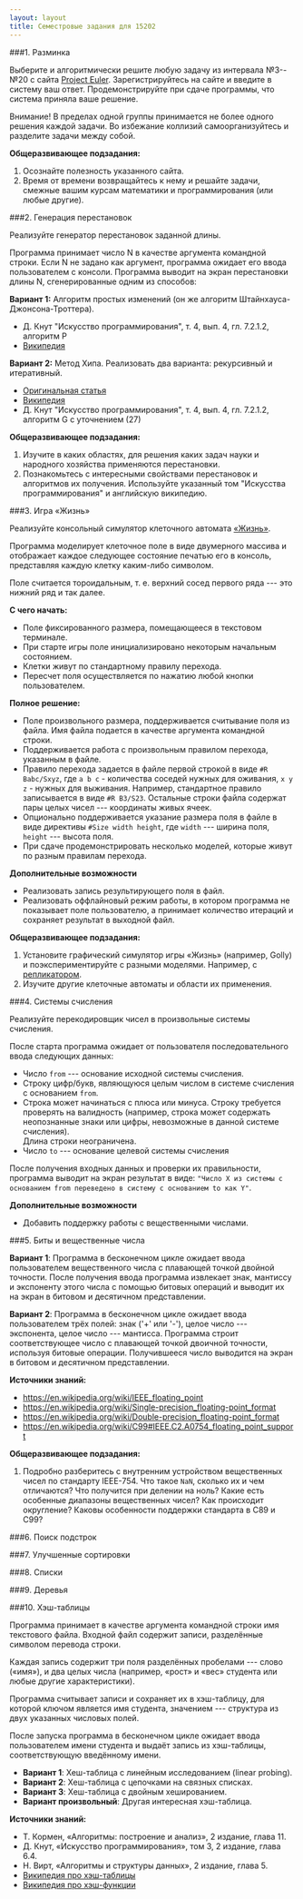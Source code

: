 ```yaml
---
layout: layout
title: Семестровые задания для 15202
---
```


###1. Разминка
  
Выберите и алгоритмически решите любую задачу из интервала №3--№20 с сайта [Project Euler](http://projecteuler.net). 
Зарегистрируйтесь на сайте и введите в систему ваш ответ. Продемонстрируйте при сдаче программы, что система приняла ваше решение.
 
Внимание! В пределах одной группы принимается не более одного решения каждой задачи. Во избежание коллизий самоорганизуйтесь и разделите задачи между собой. 

**Общеразвивающее подзадания:**

  1. Осознайте полезность указанного сайта.
  2. Время от времени возвращайтесь к нему и решайте задачи, смежные вашим курсам математики и программирования (или любые другие).

###2. Генерация перестановок

Реализуйте генератор перестановок заданной длины.

Программа принимает число N в качестве аргумента командной строки. Если N не задано как аргумент, программа ожидает его ввода пользователем с консоли. Программа выводит на экран перестановки длины N, сгенерированные одним из способов:

**Вариант 1:** Алгоритм простых изменений (он же алгоритм Штайнхауса-Джонсона-Троттера).  
  
  * Д. Кнут "Искусство программирования", т. 4, вып. 4, гл. 7.2.1.2, алгоритм P
  * [Википедия](https://en.wikipedia.org/wiki/Steinhaus%E2%80%93Johnson%E2%80%93Trotter_algorithm)

**Вариант 2:** Метод Хипа. Реализовать два варианта: рекурсивный и итеративный.

  * [Оригинальная статья](http://comjnl.oxfordjournals.org/content/6/3/293.full.pdf)
  * [Википедия](https://en.wikipedia.org/wiki/Heap's_algorithm)
  * Д. Кнут "Искусство программирования", т. 4, вып. 4, гл. 7.2.1.2, алгоритм G с уточнением (27)

**Общеразвивающее подзадания:**
  
  1. Изучите в каких областях, для решения каких задач науки и народного хозяйства применяются перестановки.
  2. Познакомьтесь с интересными свойствами перестановок и алгоритмов их получения. Используйте указанный том "Искусства программирования" и английскую википедию.

###3. Игра «Жизнь»

Реализуйте консольный симулятор клеточного автомата [«Жизнь»](http://en.wikipedia.org/wiki/Conway's_Game_of_Life).

Программа моделирует клеточное поле в виде двумерного массива и отображает каждое следующее состояние печатью его в консоль, представляя каждую клетку каким-либо символом.

Поле считается тороидальным, т. е. верхний сосед первого ряда --- это нижний ряд и так далее.

**С чего начать:**

  * Поле фиксированного размера, помещающееся в текстовом терминале.
  * При старте игры поле инициализировано некоторым начальным состоянием.
  * Клетки живут по стандартному правилу перехода.
  * Пересчет поля осуществляется по нажатию любой кнопки пользователем.
   
**Полное решение:**

  * Поле произвольного размера, поддерживается считывание поля из файла. Имя файла подается в качестве аргумента командной строки.
  * Поддерживается работа с произвольным правилом перехода, указанным в файле.
  * Правило перехода задается в файле первой строкой в виде `#R Babc/Sxyz`, где `a b c` - количества соседей нужных для оживания, `x y z` - нужных для выживания. Например, стандартное правило записывается в виде `#R B3/S23`. Остальные строки файла содержат пары целых чисел --- координаты живых ячеек.
  * Опционально поддерживается указание размера поля в файле в виде директивы `#Size width height`, где `width` --- ширина поля, `height` --- высота поля.
  * При сдаче продемонстрировать несколько моделей, которые живут по разным правилам перехода.

**Дополнительные возможности**

  * Реализовать запись результирующего поля в файл.
  * Реализовать оффлайновый режим работы, в котором программа не показывает поле пользователю, а принимает количество итераций и сохраняет результат в выходной файл.

**Общеразвивающее подзадания:**
  
  1. Установите графический симулятор игры «Жизнь» (например, Golly) и поэкспериментируйте с разными моделями. Например, с [репликатором](https://science.d3.ru/replikator-v-igre-zhizn-559544/).
  2. Изучите другие клеточные автоматы и области их применения.

###4. Системы счисления

Реализуйте перекодировщик чисел в произвольные системы счисления.

После старта программа ожидает от пользователя последовательного ввода следующих данных: 
  
  * Число `from` --- основание исходной системы счисления.
  * Строку цифр/букв, являющуюся целым числом в системе счисления с основанием `from`. 
  * Строка может начинаться с плюса или минуса. Строку требуется проверять на валидность (например, строка может содержать неопознанные знаки или цифры, невозможные в данной системе счисления).  
    Длина строки неограничена.
  * Число `to` --- основание целевой системы счисления  

После получения входных данных и проверки их правильности, программа выводит на экран результат в виде: `"Число X из системы с основанием from переведено в систему с основанием to как Y"`.

**Дополнительные возможности**

  * Добавить поддержку работы с вещественными числами.

###5. Биты и вещественные числа

   **Вариант 1**: Программа в бесконечном цикле ожидает ввода пользователем вещественного числа с плавающей точкой двойной точности. После получения ввода программа извлекает знак, мантиссу и экспоненту этого числа с помощью битовых операций и выводит их на экран в битовом и десятичном представлении.

   **Вариант 2**: Программа в бесконечном цикле ожидает ввода пользователем трёх полей: знак ('+' или '-'), целое число --- экспонента, целое число --- мантисса. Программа строит соответствующее число с плавающей точкой двоичной точности, используя битовые операции. Получившееся число выводится на экран в битовом и десятичном представлении.

**Источники знаний:**

  * https://en.wikipedia.org/wiki/IEEE_floating_point
  * https://en.wikipedia.org/wiki/Single-precision_floating-point_format
  * https://en.wikipedia.org/wiki/Double-precision_floating-point_format
  * https://en.wikipedia.org/wiki/C99#IEEE.C2.A0754_floating_point_support

**Общеразвивающее подзадания:**

  1. Подробно разберитесь с внутренним устройством вещественных чисел по стандарту IEEE-754. Что такое `NaN`, сколько их и чем отличаются? Что получится при делении на ноль? Какие есть особенные диапазоны вещественных чисел? Как происходит округление? Каковы особенности поддержки стандарта в C89 и С99?

###6. Поиск подстрок

###7. Улучшенные сортировки

###8. Списки

###9. Деревья

###10. Хэш-таблицы

Программа принимает в качестве аргумента командной строки имя текстового файла. Входной файл содержит записи, разделённые символом перевода строки.

Каждая запись содержит три поля разделённых пробелами --- слово («имя»), и два целых числа (например, «рост» и «вес» студента или любые другие характеристики).

Программа считывает записи и сохраняет их в хэш-таблицу, для которой ключом является имя студента, значением --- структура из двух указанных числовых полей.

После запуска программа в бесконечном цикле ожидает ввода пользователем имени студента и выдаёт запись из хэш-таблицы, соответствующую введённому имени.

  * **Вариант 1**: Хеш-таблица с линейным исследованием (linear probing).
  * **Вариант 2**: Хеш-таблица c цепочками на связных списках.
  * **Вариант 3**: Хеш-таблица с двойным хешированием.
  * **Вариант произвольный**: Другая интересная хэш-таблица.

**Источники знаний:**

  * Т. Кормен, «Алгоритмы: построение и анализ», 2 издание, глава 11.
  * Д. Кнут, «Искусство программирования», том 3, 2 издание, глава 6.4.
  * Н. Вирт, «Алгоритмы и структуры данных», 2 издание, глава 5.
  * [Википедия про хэш-таблицы](https://en.wikipedia.org/wiki/Hash_table)
  * [Википедия про хэш-функции](https://en.wikipedia.org/wiki/Hash_function)
